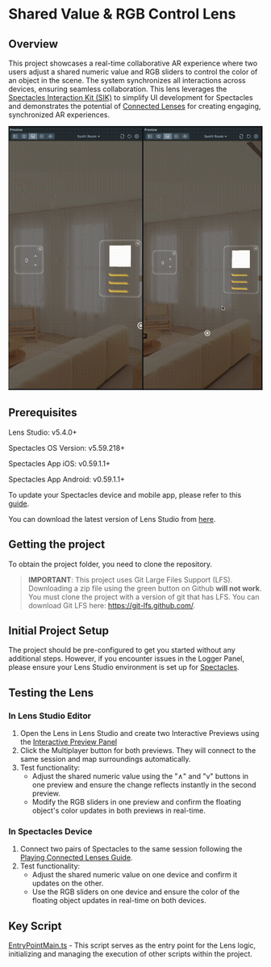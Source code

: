 # Shared Value & RGB Control Lens

## Overview
This project showcases a real-time collaborative AR experience where two users adjust a shared numeric value and RGB sliders to control the color of an object in the scene. The system synchronizes all interactions across devices, ensuring seamless collaboration.
This lens leverages the [Spectacles Interaction Kit (SIK)](https://developers.snap.com/spectacles/spectacles-frameworks/spectacles-interaction-kit/get-started) to simplify UI development for Spectacles and demonstrates the potential of [Connected Lenses](https://developers.snap.com/spectacles/about-spectacles-features/connected-lenses/overview) for creating engaging, synchronized AR experiences.

![](./README-ref/SharedSyncControlsExample.gif)

## Prerequisites

Lens Studio: v5.4.0+

Spectacles OS Version: v5.59.218+

Spectacles App iOS: v0.59.1.1+

Spectacles App Android: v0.59.1.1+

To update your Spectacles device and mobile app, please refer to this [guide](https://support.spectacles.com/hc/en-us/articles/30214953982740-Updating).

You can download the latest version of Lens Studio from [here](https://ar.snap.com/download?lang=en-US).

## Getting the project

To obtain the project folder, you need to clone the repository.

> __IMPORTANT__:
> This project uses Git Large Files Support (LFS). Downloading a zip file using the green button on Github
> **will not work**. You must clone the project with a version of git that has LFS.
> You can download Git LFS here: https://git-lfs.github.com/.

## Initial Project Setup

The project should be pre-configured to get you started without any additional steps. However, if you encounter issues in the Logger Panel, please ensure your Lens Studio environment is set up for [Spectacles](https://developers.snap.com/spectacles/get-started/start-buiding/preview-panel).

## Testing the Lens

### In Lens Studio Editor
1. Open the Lens in Lens Studio and create two Interactive Previews using the [Interactive Preview Panel](https://developers.snap.com/lens-studio/lens-studio-workflow/previewing-your-lens#interactive-preview)
2. Click the Multiplayer button for both previews. They will connect to the same session and map surroundings automatically.
3. Test functionality:
   - Adjust the shared numeric value using the "∧" and "v" buttons in one preview and ensure the change reflects instantly in the second preview.
   - Modify the RGB sliders in one preview and confirm the floating object's color updates in both previews in real-time.

### In Spectacles Device
1. Connect two pairs of Spectacles to the same session following the [Playing Connected Lenses Guide](https://developers.snap.com/spectacles/about-spectacles-features/connected-lenses/overview#playing-connected-lenses-on-spectacles).
2. Test functionality:
   - Adjust the shared numeric value on one device and confirm it updates on the other.
   - Use the RGB sliders on one device and ensure the color of the floating object updates in real-time on both devices.

## Key Script

[EntryPointMain.ts](./Assets/SharedSyncControls/Scripts/EntryPointMain/EntryPointMain.ts) - This script serves as the entry point for the Lens logic, initializing and managing the execution of other scripts within the project.
